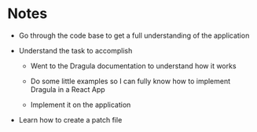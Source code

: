 # Notes
- Go through the code base to get a full understanding of the application
- Understand the task to accomplish
    - Went to the Dragula documentation to understand how it works

    - Do some little examples so I can fully know how to implement Dragula in a React App

    - Implement it on the application

- Learn how to create a patch file